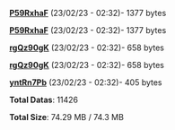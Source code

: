 [**P59RxhaF**](/data/P59RxhaF.txt) (23/02/23 - 02:32)- 1377 bytes

[**P59RxhaF**](/data/P59RxhaF.txt) (23/02/23 - 02:32)- 1377 bytes

[**rgQz90gK**](/data/rgQz90gK.txt) (23/02/23 - 02:32)- 658 bytes

[**rgQz90gK**](/data/rgQz90gK.txt) (23/02/23 - 02:32)- 658 bytes

[**yntRn7Pb**](/data/yntRn7Pb.txt) (23/02/23 - 02:32)- 405 bytes

**Total Datas**: 11426

**Total Size**: 74.29 MB / 74.3 MB